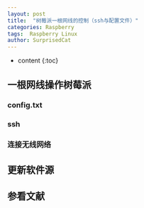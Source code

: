 ```yaml
---
layout: post
title:  "树莓派一根网线的控制（ssh与配置文件）"
categories: Raspberry
tags:  Raspberry Linux
author: SurprisedCat
---
```


* content
{:toc}

## 一根网线操作树莓派 ##

### config.txt ###

### ssh ###

### 连接无线网络 ##

## 更新软件源 ##


## 参看文献 ##